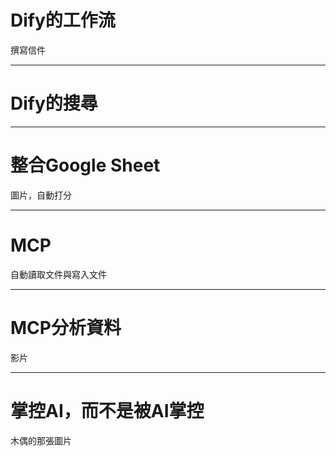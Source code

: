 # Dify的工作流

撰寫信件

----

# Dify的搜尋


----

# 整合Google Sheet

圖片，自動打分

----

# MCP

自動讀取文件與寫入文件

----

# MCP分析資料

影片

----

# 掌控AI，而不是被AI掌控

木偶的那張圖片